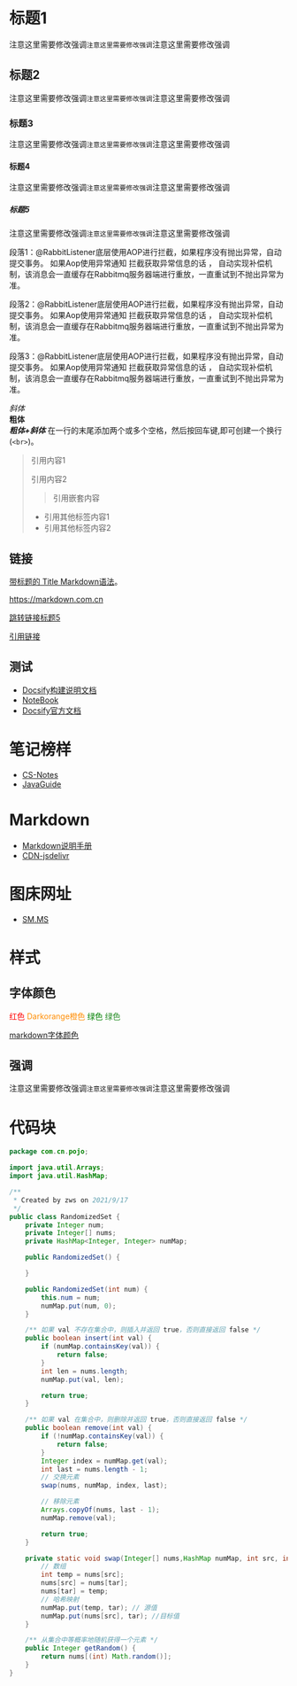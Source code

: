 # 标题1

注意这里需要修改强调`注意这里需要修改强调`注意这里需要修改强调


## 标题2
注意这里需要修改强调`注意这里需要修改强调`注意这里需要修改强调

### 标题3

注意这里需要修改强调`注意这里需要修改强调`注意这里需要修改强调

#### 标题4

注意这里需要修改强调`注意这里需要修改强调`注意这里需要修改强调


##### 标题5
注意这里需要修改强调`注意这里需要修改强调`注意这里需要修改强调

段落1：@RabbitListener底层使用AOP进行拦截，如果程序没有抛出异常，自动提交事务。 如果Aop使用异常通知 拦截获取异常信息的话 ， 自动实现补偿机制，该消息会一直缓存在Rabbitmq服务器端进行重放，一直重试到不抛出异常为准。

段落2：@RabbitListener底层使用AOP进行拦截，如果程序没有抛出异常，自动提交事务。 如果Aop使用异常通知 拦截获取异常信息的话 ， 自动实现补偿机制，该消息会一直缓存在Rabbitmq服务器端进行重放，一直重试到不抛出异常为准。

段落3：@RabbitListener底层使用AOP进行拦截，如果程序没有抛出异常，自动提交事务。 如果Aop使用异常通知 拦截获取异常信息的话 ， 自动实现补偿机制，该消息会一直缓存在Rabbitmq服务器端进行重放，一直重试到不抛出异常为准。

*斜体*  
**粗体**  
***粗体+斜体***
在一行的末尾添加两个或多个空格，然后按回车键,即可创建一个换行(`<br>`)。  


> 引用内容1
> 
> 引用内容2
> 
>> 引用嵌套内容
> - 引用其他标签内容1
> - 引用其他标签内容2




## 链接

[带标题的 Title Markdown语法](https://markdown.com.cn "markdown最好的编辑器")。

<https://markdown.com.cn>

[跳转链接标题5](/Test?id=段落5)

[引用链接][1]

[1]: https://markdown.com.cn "markdown最好的编辑器"



## 测试

- [Docsify构建说明文档](https://notebook.js.org/#/Project/Docsify/docsifyNotes)
- [NoteBook](https://github.com/wugenqiang/NoteBook)
- [Docsify官方文档](https://docsify.js.org/#/zh-cn/)

# 笔记榜样

- [CS-Notes](http://www.cyc2018.xyz/)
- [JavaGuide](https://snailclimb.gitee.io/javaguide/#/)

# Markdown
- [Markdown说明手册](https://markdown.com.cn/basic-syntax/)
- [CDN-jsdelivr](https://www.jsdelivr.com/)

# 图床网址
- [SM.MS](https://sm.ms/home/)

# 样式
## 字体颜色

<font color="red">红色</font>
<font color="Darkorange">Darkorange橙色</font>
<font color="Green">绿色</font>
<font color="ForestGreen">绿色</font>
<br/>

[markdown字体颜色](https://blog.csdn.net/liuhw4598/article/details/78279737)



## 强调
注意这里需要修改强调`注意这里需要修改强调`注意这里需要修改强调

# 代码块
```java
package com.cn.pojo;

import java.util.Arrays;
import java.util.HashMap;

/**
 * Created by zws on 2021/9/17
 */
public class RandomizedSet {
    private Integer num;
    private Integer[] nums;
    private HashMap<Integer, Integer> numMap;

    public RandomizedSet() {

    }

    public RandomizedSet(int num) {
        this.num = num;
        numMap.put(num, 0);
    }

    /** 如果 val 不存在集合中，则插入并返回 true，否则直接返回 false */
    public boolean insert(int val) {
        if (numMap.containsKey(val)) {
            return false;
        }
        int len = nums.length;
        numMap.put(val, len);

        return true;
    }

    /** 如果 val 在集合中，则删除并返回 true，否则直接返回 false */
    public boolean remove(int val) {
        if (!numMap.containsKey(val)) {
            return false;
        }
        Integer index = numMap.get(val);
        int last = nums.length - 1;
        // 交换元素
        swap(nums, numMap, index, last);

        // 移除元素
        Arrays.copyOf(nums, last - 1);
        numMap.remove(val);

        return true;
    }

    private static void swap(Integer[] nums,HashMap numMap, int src, int tar) {
        // 数组
        int temp = nums[src];
        nums[src] = nums[tar];
        nums[tar] = temp;
        // 哈希映射
        numMap.put(temp, tar); // 源值
        numMap.put(nums[src], tar); //目标值
    }

    /** 从集合中等概率地随机获得一个元素 */
    public Integer getRandom() {
        return nums[(int) Math.random()];
    }
}

```



